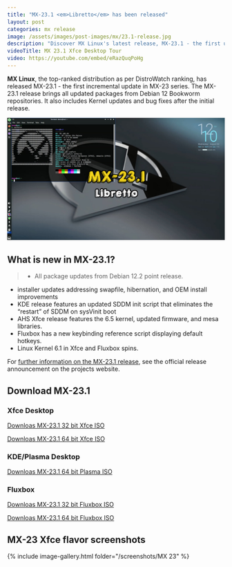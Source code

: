 ```yaml
---
title: "MX-23.1 <em>Libretto</em> has been released"
layout: post
categories: mx release
image: /assets/images/post-images/mx/23.1-release.jpg
description: "Discover MX Linux's latest release, MX-23.1 - the first update in MX-23 series, with enhanced accessibility and multiple desktop versions. Learn about its key features and updates."
videoTitle: MX 23.1 Xfce Desktop Tour
video: https://youtube.com/embed/eRazQuqPoHg
---
```


**MX Linux**, the top-ranked distribution as per DistroWatch ranking, has released MX-23.1 - the first incremental update in MX-23 series. The MX-23.1 release brings all updated packages from Debian 12 Bookworm repositories. It also includes Kernel updates and bug fixes after the initial release.

![MX-23.1 featured image](/assets/images/post-images/mx/23.1-release.jpg)

## What is new in MX-23.1?

> - All package updates from Debian 12.2 point release.
- installer updates addressing swapfile, hibernation, and OEM install improvements
- KDE release features an updated SDDM init script that eliminates the “restart” of SDDM on sysVinit boot
- AHS Xfce release features the 6.5 kernel, updated firmware, and mesa libraries.
- Fluxbox has a new keybinding reference script displaying default hotkeys.
- Linux Kernel 6.1 in Xfce and Fluxbox spins.

For [further information on the MX-23.1 release](https://mxlinux.org/blog/mx-23-1-libretto-released/), see the official release announcement on the projects website.

## Download MX-23.1

### Xfce Desktop
<p><a href="https://sourceforge.net/projects/mx-linux/files/Final/Xfce/MX-23.1_386.iso/download">Downloas MX-23.1 32 bit Xfce ISO</a></p>
<p><a href="https://sourceforge.net/projects/mx-linux/files/Final/Xfce/MX-23.1_x64.iso/download">Downloas MX-23.1 64 bit Xfce ISO</a></p>

### KDE/Plasma Desktop
<p><a href="https://sourceforge.net/projects/mx-linux/files/Final/KDE/MX-23.1_KDE_x64.iso/download">Downloas MX-23.1 64 bit Plasma ISO</a></p>


### Fluxbox
<p><a href="https://sourceforge.net/projects/mx-linux/files/Final/Fluxbox/MX-23.1_fluxbox_386.iso/download">Downloas MX-23.1 32 bit Fluxbox ISO</a> </p>
<p><a href="https://sourceforge.net/projects/mx-linux/files/Final/Fluxbox/MX-23.1_fluxbox_x64.iso/download">Downloas MX-23.1 64 bit Fluxbox ISO</a></p>

## MX-23 Xfce flavor screenshots

{% include image-gallery.html folder="/screenshots/MX 23" %}